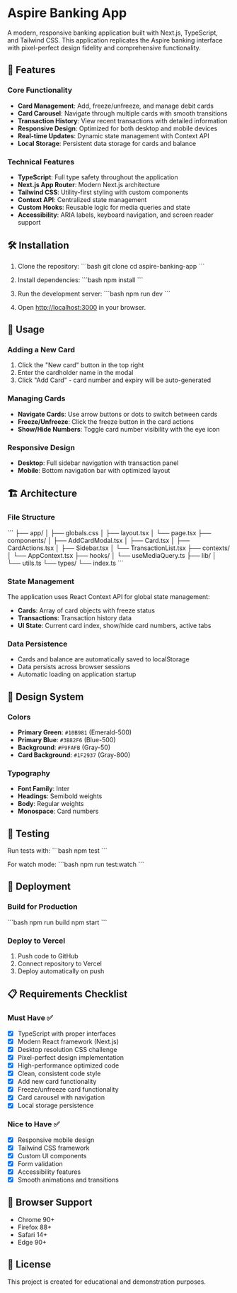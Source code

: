 # Aspire Banking App

A modern, responsive banking application built with Next.js, TypeScript, and Tailwind CSS. This application replicates the Aspire banking interface with pixel-perfect design fidelity and comprehensive functionality.

## 🚀 Features

### Core Functionality
- **Card Management**: Add, freeze/unfreeze, and manage debit cards
- **Card Carousel**: Navigate through multiple cards with smooth transitions
- **Transaction History**: View recent transactions with detailed information
- **Responsive Design**: Optimized for both desktop and mobile devices
- **Real-time Updates**: Dynamic state management with Context API
- **Local Storage**: Persistent data storage for cards and balance

### Technical Features
- **TypeScript**: Full type safety throughout the application
- **Next.js App Router**: Modern Next.js architecture
- **Tailwind CSS**: Utility-first styling with custom components
- **Context API**: Centralized state management
- **Custom Hooks**: Reusable logic for media queries and state
- **Accessibility**: ARIA labels, keyboard navigation, and screen reader support

## 🛠️ Installation

1. Clone the repository:
\`\`\`bash
git clone <repository-url>
cd aspire-banking-app
\`\`\`

2. Install dependencies:
\`\`\`bash
npm install
\`\`\`

3. Run the development server:
\`\`\`bash
npm run dev
\`\`\`

4. Open [http://localhost:3000](http://localhost:3000) in your browser.

## 📱 Usage

### Adding a New Card
1. Click the "New card" button in the top right
2. Enter the cardholder name in the modal
3. Click "Add Card" - card number and expiry will be auto-generated

### Managing Cards
- **Navigate Cards**: Use arrow buttons or dots to switch between cards
- **Freeze/Unfreeze**: Click the freeze button in the card actions
- **Show/Hide Numbers**: Toggle card number visibility with the eye icon

### Responsive Design
- **Desktop**: Full sidebar navigation with transaction panel
- **Mobile**: Bottom navigation bar with optimized layout

## 🏗️ Architecture

### File Structure
\`\`\`
├── app/
│   ├── globals.css
│   ├── layout.tsx
│   └── page.tsx
├── components/
│   ├── AddCardModal.tsx
│   ├── Card.tsx
│   ├── CardActions.tsx
│   ├── Sidebar.tsx
│   └── TransactionList.tsx
├── contexts/
│   └── AppContext.tsx
├── hooks/
│   └── useMediaQuery.ts
├── lib/
│   └── utils.ts
└── types/
    └── index.ts
\`\`\`

### State Management
The application uses React Context API for global state management:
- **Cards**: Array of card objects with freeze status
- **Transactions**: Transaction history data
- **UI State**: Current card index, show/hide card numbers, active tabs

### Data Persistence
- Cards and balance are automatically saved to localStorage
- Data persists across browser sessions
- Automatic loading on application startup

## 🎨 Design System

### Colors
- **Primary Green**: `#10B981` (Emerald-500)
- **Primary Blue**: `#3B82F6` (Blue-500)
- **Background**: `#F9FAFB` (Gray-50)
- **Card Background**: `#1F2937` (Gray-800)

### Typography
- **Font Family**: Inter
- **Headings**: Semibold weights
- **Body**: Regular weights
- **Monospace**: Card numbers

## 🧪 Testing

Run tests with:
\`\`\`bash
npm test
\`\`\`

For watch mode:
\`\`\`bash
npm run test:watch
\`\`\`

## 🚀 Deployment

### Build for Production
\`\`\`bash
npm run build
npm start
\`\`\`

### Deploy to Vercel
1. Push code to GitHub
2. Connect repository to Vercel
3. Deploy automatically on push

## 📋 Requirements Checklist

### Must Have ✅
- [x] TypeScript with proper interfaces
- [x] Modern React framework (Next.js)
- [x] Desktop resolution CSS challenge
- [x] Pixel-perfect design implementation
- [x] High-performance optimized code
- [x] Clean, consistent code style
- [x] Add new card functionality
- [x] Freeze/unfreeze card functionality
- [x] Card carousel with navigation
- [x] Local storage persistence

### Nice to Have ✅
- [x] Responsive mobile design
- [x] Tailwind CSS framework
- [x] Custom UI components
- [x] Form validation
- [x] Accessibility features
- [x] Smooth animations and transitions

## 🔧 Browser Support

- Chrome 90+
- Firefox 88+
- Safari 14+
- Edge 90+

## 📄 License

This project is created for educational and demonstration purposes.
